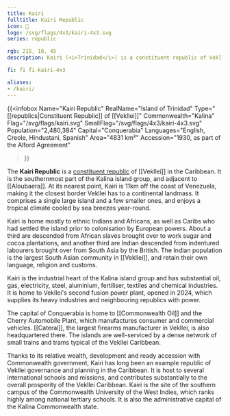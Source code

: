 ```yaml
---
title: Kairi
fulltitle: Kairi Republic
icon: 🌲
logo: /svg/flags/4x3/kairi-4x3.svg
series: republic

rgb: 215, 18, 45
description: Kairi (<i>Trinidad</i>) is a constituent republic of Vekllei located in the Lesser Antilles of the Caribbean Sea.

fi: fi fi-kairi-4x3

aliases:
- /kairi/
---
```

{{<infobox
	 Name="Kairi Republic"
	 RealName="Island of Trinidad"
	 Type="[[republics|Constituent Republic]] of [[Vekllei]]"
	 Commonwealth="Kalina"
	 Flag="/svg/flags/kairi.svg"
	 SmallFlag="/svg/flags/4x3/kairi-4x3.svg"
	 Population="2,480,384"
	 Capital="Conquerabia"
	 Languages="English, Creole, Hindustani, Spanish"
	 Area="4831 km²"
	 Accession="1930, as part of the Alford Agreement"
 >}}

The <span class="fi fi-kairi-4x3"></span> **Kairi Republic** is a [constituent republic](/republics/) of [[Vekllei]] in the Caribbean. It is the southernmost part of the Kalina island group, and adjacent to [[Aloubaera]]. At its nearest point, Kairi is 11km off the coast of Venezuela, making it the closest border Vekllei has to a continental landmass. It comprises a single large island and a few smaller ones, and enjoys a tropical climate cooled by sea breezes year-round.

Kairi is home mostly to ethnic Indians and Africans, as well as Caribs who had settled the island prior to colonisation by European powers. About a third are descended from African slaves brought over to work sugar and cocoa plantations, and another third are Indian descended from indentured labourers brought over from South Asia by the British. The Indian population is the largest South Asian community in [[Vekllei]], and retain their own language, religion and customs.

Kairi is the industrial heart of the Kalina island group and has substantial oil, gas, electricity, steel, aluminium, fertiliser, textiles and chemical industries. It is home to Vekllei's second fusion power plant, opened in 2024, which supplies its heavy industries and neighbouring republics with power.

The capital of Conquerabia is home to [[Commonwealth Oil]] and the Cherry Automobile Plant, which manufactures consumer and commercial vehicles. [[Cateral]], the largest firearms manufacturer in Vekllei, is also headquartered there. The islands are well-serviced by a dense network of small trains and trams typical of the Vekllei Caribbean.

Thanks to its relative wealth, development and ready accession with Commonwealth government, Kairi has long been an example republic of Vekllei governance and planning in the Caribbean. It is host to several international schools and missions, and contributes substantially to the overall prosperity of the Vekllei Caribbean. Kairi is the site of the southern campus of the Commonwealth University of the West Indies, which ranks highly among national tertiary schools. It is also the administrative capital of the Kalina Commonwealth state.



